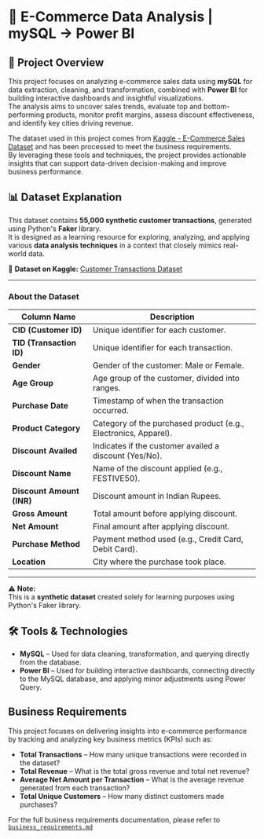 # 🚀 E-Commerce Data Analysis | mySQL → Power BI
## 📄 Project Overview
This project focuses on analyzing e-commerce sales data using **mySQL** for data extraction, cleaning, and transformation, combined with **Power BI** for building interactive dashboards and insightful visualizations.  
The analysis aims to uncover sales trends, evaluate top and bottom-performing products, monitor profit margins, assess discount effectiveness, and identify key cities driving revenue.  

The dataset used in this project comes from [Kaggle - E-Commerce Sales Dataset](https://www.kaggle.com/datasets/shrishtimanja/ecommerce-dataset-for-data-analysis?) and has been processed to meet the business requirements.  
By leveraging these tools and techniques, the project provides actionable insights that can support data-driven decision-making and improve business performance.
## 📊 Dataset Explanation

This dataset contains **55,000 synthetic customer transactions**, generated using Python's **Faker** library.  
It is designed as a learning resource for exploring, analyzing, and applying various **data analysis techniques** in a context that closely mimics real-world data.

🔗 **Dataset on Kaggle:** [Customer Transactions Dataset](https://www.kaggle.com/datasets/darkhound/customer-transaction-dataset)

---

### **About the Dataset**
| Column Name               | Description |
|---------------------------|-------------|
| **CID (Customer ID)**     | Unique identifier for each customer. |
| **TID (Transaction ID)**  | Unique identifier for each transaction. |
| **Gender**                | Gender of the customer: Male or Female. |
| **Age Group**             | Age group of the customer, divided into ranges. |
| **Purchase Date**         | Timestamp of when the transaction occurred. |
| **Product Category**      | Category of the purchased product (e.g., Electronics, Apparel). |
| **Discount Availed**      | Indicates if the customer availed a discount (Yes/No). |
| **Discount Name**         | Name of the discount applied (e.g., FESTIVE50). |
| **Discount Amount (INR)** | Discount amount in Indian Rupees. |
| **Gross Amount**          | Total amount before applying discount. |
| **Net Amount**            | Final amount after applying discount. |
| **Purchase Method**       | Payment method used (e.g., Credit Card, Debit Card). |
| **Location**              | City where the purchase took place. |

---

⚠ **Note:**  
This is a **synthetic dataset** created solely for learning purposes using Python's Faker library.

## 🛠 Tools & Technologies

- **MySQL** – Used for data cleaning, transformation, and querying directly from the database.
- **Power BI** – Used for building interactive dashboards, connecting directly to the MySQL database, and applying minor adjustments using Power Query.

## Business Requirements

This project focuses on delivering insights into e-commerce performance by tracking and analyzing key business metrics (KPIs) such as:

- **Total Transactions** – How many unique transactions were recorded in the dataset?  
- **Total Revenue** – What is the total gross revenue and total net revenue?  
- **Average Net Amount per Transaction** – What is the average revenue generated from each transaction?  
- **Total Unique Customers** – How many distinct customers made purchases?  

For the full business requirements documentation, please refer to  
[`business_requirements.md`](./business_requirements.md)
